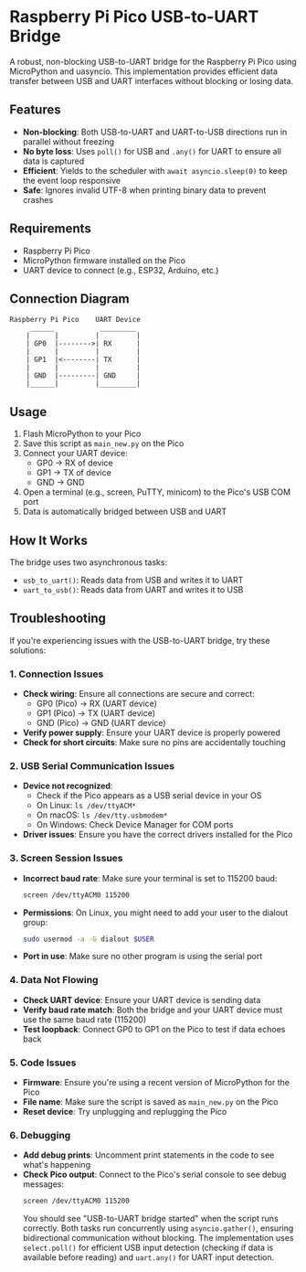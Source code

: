 # Raspberry Pi Pico USB-to-UART Bridge

A robust, non-blocking USB-to-UART bridge for the Raspberry Pi Pico using MicroPython and uasyncio. This implementation provides efficient data transfer between USB and UART interfaces without blocking or losing data.

## Features

- **Non-blocking**: Both USB-to-UART and UART-to-USB directions run in parallel without freezing
- **No byte loss**: Uses `poll()` for USB and `.any()` for UART to ensure all data is captured
- **Efficient**: Yields to the scheduler with `await asyncio.sleep(0)` to keep the event loop responsive
- **Safe**: Ignores invalid UTF-8 when printing binary data to prevent crashes

## Requirements

- Raspberry Pi Pico
- MicroPython firmware installed on the Pico
- UART device to connect (e.g., ESP32, Arduino, etc.)

## Connection Diagram

```
Raspberry Pi Pico    UART Device
     ______           _________
    |      |         |         |
    | GP0  |-------->| RX      |
    |      |         |         |
    | GP1  |<--------| TX      |
    |      |         |         |
    | GND  |---------| GND     |
    |______|         |_________|
```

## Usage

1. Flash MicroPython to your Pico
2. Save this script as `main_new.py` on the Pico
3. Connect your UART device:
   - GP0 → RX of device
   - GP1 → TX of device
   - GND → GND
4. Open a terminal (e.g., screen, PuTTY, minicom) to the Pico's USB COM port
5. Data is automatically bridged between USB and UART

## How It Works

The bridge uses two asynchronous tasks:
- `usb_to_uart()`: Reads data from USB and writes it to UART
- `uart_to_usb()`: Reads data from UART and writes it to USB

## Troubleshooting

If you're experiencing issues with the USB-to-UART bridge, try these solutions:

### 1. Connection Issues

- **Check wiring**: Ensure all connections are secure and correct:
  - GP0 (Pico) → RX (UART device)
  - GP1 (Pico) → TX (UART device)
  - GND (Pico) → GND (UART device)
- **Verify power supply**: Ensure your UART device is properly powered
- **Check for short circuits**: Make sure no pins are accidentally touching

### 2. USB Serial Communication Issues

- **Device not recognized**:
  - Check if the Pico appears as a USB serial device in your OS
  - On Linux: `ls /dev/ttyACM*`
  - On macOS: `ls /dev/tty.usbmodem*`
  - On Windows: Check Device Manager for COM ports
- **Driver issues**: Ensure you have the correct drivers installed for the Pico

### 3. Screen Session Issues

- **Incorrect baud rate**: Make sure your terminal is set to 115200 baud:
  ```bash
  screen /dev/ttyACM0 115200
  ```
- **Permissions**: On Linux, you might need to add your user to the dialout group:
  ```bash
  sudo usermod -a -G dialout $USER
  ```
- **Port in use**: Make sure no other program is using the serial port

### 4. Data Not Flowing

- **Check UART device**: Ensure your UART device is sending data
- **Verify baud rate match**: Both the bridge and your UART device must use the same baud rate (115200)
- **Test loopback**: Connect GP0 to GP1 on the Pico to test if data echoes back

### 5. Code Issues

- **Firmware**: Ensure you're using a recent version of MicroPython for the Pico
- **File name**: Make sure the script is saved as `main_new.py` on the Pico
- **Reset device**: Try unplugging and replugging the Pico

### 6. Debugging

- **Add debug prints**: Uncomment print statements in the code to see what's happening
- **Check Pico output**: Connect to the Pico's serial console to see debug messages:
  ```bash
  screen /dev/ttyACM0 115200
  ```
  You should see "USB-to-UART bridge started" when the script runs correctly.
Both tasks run concurrently using `asyncio.gather()`, ensuring bidirectional communication without blocking. The implementation uses `select.poll()` for efficient USB input detection (checking if data is available before reading) and `uart.any()` for UART input detection.